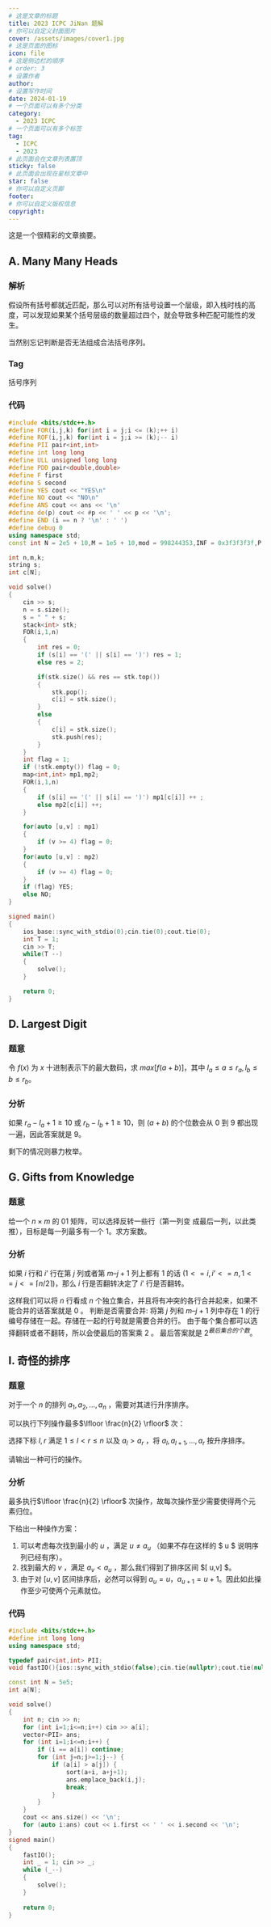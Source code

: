 ```yaml
---
# 这是文章的标题
title: 2023 ICPC JiNan 题解
# 你可以自定义封面图片
cover: /assets/images/cover1.jpg
# 这是页面的图标
icon: file
# 这是侧边栏的顺序
# order: 3
# 设置作者
author: 
# 设置写作时间
date: 2024-01-19
# 一个页面可以有多个分类
category:
  - 2023 ICPC
# 一个页面可以有多个标签
tag:
  - ICPC
  - 2023
# 此页面会在文章列表置顶
sticky: false
# 此页面会出现在星标文章中
star: false
# 你可以自定义页脚
footer: 
# 你可以自定义版权信息
copyright: 
---
```


这是一个很精彩的文章摘要。

<!-- more -->

## A. Many Many Heads

### 解析

假设所有括号都就近匹配，那么可以对所有括号设置一个层级，即入栈时栈的高度，可以发现如果某个括号层级的数量超过四个，就会导致多种匹配可能性的发生。

当然别忘记判断是否无法组成合法括号序列。


### Tag

括号序列

### 代码

```cpp
#include <bits/stdc++.h>
#define FOR(i,j,k) for(int i = j;i <= (k);++ i)
#define ROF(i,j,k) for(int i = j;i >= (k);-- i)
#define PII pair<int,int>
#define int long long
#define ULL unsigned long long
#define PDD pair<double,double>
#define F first
#define S second
#define YES cout << "YES\n"
#define NO cout << "NO\n"
#define ANS cout << ans << '\n'
#define de(p) cout << #p << ' ' << p << '\n';
#define END (i == n ? '\n' : ' ')
#define debug 0
using namespace std;
const int N = 2e5 + 10,M = 1e5 + 10,mod = 998244353,INF = 0x3f3f3f3f,P = 13331;

int n,m,k;
string s;
int c[N];

void solve()
{
    cin >> s;
    n = s.size();
    s = " " + s;
    stack<int> stk;
    FOR(i,1,n)
    {
        int res = 0;
        if (s[i] == '(' || s[i] == ')') res = 1;
        else res = 2;

        if(stk.size() && res == stk.top())
        {
            stk.pop();
            c[i] = stk.size();
        }
        else
        {
            c[i] = stk.size();
            stk.push(res);
        }
    }
    int flag = 1;
    if (!stk.empty()) flag = 0;
    map<int,int> mp1,mp2;
    FOR(i,1,n)
    {
        if (s[i] == '(' || s[i] == ')') mp1[c[i]] ++ ;
        else mp2[c[i]] ++;
    }

    for(auto [u,v] : mp1)
    {
        if (v >= 4) flag = 0;
    }
    for(auto [u,v] : mp2)
    {
        if (v >= 4) flag = 0;
    }
    if (flag) YES;
    else NO;
}

signed main()
{
    ios_base::sync_with_stdio(0);cin.tie(0);cout.tie(0);
    int T = 1;
    cin >> T;
    while(T --)
    {
        solve();
    }

    return 0;
}
```

## D. Largest Digit

### 题意

令 $f(x)$  为 $x$ 十进制表示下的最大数码，求 $max [f(a + b)]$，其中 $l_a \leq a \leq r_a, l_b \leq b \leq r_b$。

### 分析

如果 $r_a − l_a + 1 \geq 10$ 或 $r_b − l_b + 1 ≥ 10$，则 $(a + b)$ 的个位数会从 $0$ 到 $9$ 都出现一遍，因此答案就是 $9$。

剩下的情况则暴力枚举。




## G. Gifts from Knowledge

### 题意

给一个 $n × m$ 的 01 矩阵，可以选择反转一些行（第一列变 成最后一列，以此类推），目标是每一列最多有一个 1。求方案数。

### 分析

如果 $i$ 行和 $i’$ 行在第 $j$ 列或者第 $m – j + 1$ 列上都有 $1$ 的话 $(1<= i , i’ <= n,1 <= j <= \lceil n/2 \rceil)$，那么 $i$ 行是否翻转决定了 $i’$ 行是否翻转。

这样我们可以将 $n$ 行看成 $n$ 个独立集合，并且将有冲突的各行合并起来，如果不能合并的话答案就是 $0$ 。
判断是否需要合并: 将第 $j$ 列和 $m – j + 1$ 列中存在 $1$ 的行编号存储在一起。存储在一起的行号就是需要合并的行。
由于每个集合都可以选择翻转或者不翻转，所以会使最后的答案乘 $2$ 。
最后答案就是 $2 ^ {最后集合的个数}$。


## I. 奇怪的排序

### 题意

对于一个 $n$ 的排列 $a_1,a_2,...,a_n$ ，需要对其进行升序排序。

可以执行下列操作最多$\lfloor \frac{n}{2} \rfloor$ 次：

选择下标 $l,r$ 满足 $1 \leq l < r \leq n$ 以及 $a_l > a_r$ ，将 $a_l,a_{l+1},...,a_r$ 按升序排序。

请输出一种可行的操作。

### 分析

最多执行$\lfloor \frac{n}{2} \rfloor$ 次操作，故每次操作至少需要使得两个元素归位。

下给出一种操作方案：

1. 可以考虑每次找到最小的 $u$ ，满足 $u \neq a_u$ （如果不存在这样的 $ u $ 说明序列已经有序）。
2. 找到最大的 $v$ ，满足 $a_v < a_u$ ，那么我们得到了排序区间 $[ u,v] $。
3. 由于对 $[u,v]$ 区间排序后，必然可以得到 $a_u = u$，$a_{u+1} = u+1$。因此如此操作至少可使两个元素就位。

### 代码

```cpp
#include <bits/stdc++.h>
#define int long long
using namespace std;

typedef pair<int,int> PII;
void fastIO(){ios::sync_with_stdio(false);cin.tie(nullptr);cout.tie(nullptr);}

const int N = 5e5;
int a[N];

void solve()
{
	int n; cin >> n;
    for (int i=1;i<=n;i++) cin >> a[i];
    vector<PII> ans;
	for (int i=1;i<=n;i++) {
		if (i == a[i]) continue;
		for (int j=n;j>=1;j--) {
			if (a[i] > a[j]) {
				sort(a+i, a+j+1);
				ans.emplace_back(i,j);
				break;
			}
		}
	}
	cout << ans.size() << '\n';
    for (auto i:ans) cout << i.first << ' ' << i.second << '\n';
}
signed main()
{
	fastIO();
	int _ = 1; cin >> _;
	while (_--)
	{
		solve();
	}
	
	return 0;
}
```

